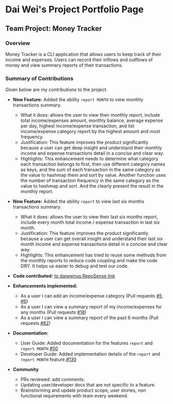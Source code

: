 # Dai Wei's Project Portfolio Page

## Team Project: Money Tracker 

### **Overview**

Money Tracker is a CLI application that allows users to keep track of their income and expenses. Users can record their inflows and outflows of money and view summary reports of their transactions. 

### **Summary of Contributions**

Given below are my contributions to the project.

- **New Feature:** Added the ability `report MONTH` to view monthly transactions summary.
  - What it does: allows the user to view their monthly report, include total income/expenses amount, monthly balance, average expense per day, highest income/expense transaction, and list income/expense category report by the highest amount and most frequency.
  - Justification: This feature improves the product significantly because a user can get deep insight and understand their monthly income and expense transactions detail in a concise and clear way.
  - Highlights: This enhancement needs to determine what category each transaction belongs to first, then use different category names as keys, and the sum of each transaction in the same category as the value to hashmap them and sort by value. Another function uses the number of transaction frequency in the same category as the value to hashmap and sort. And the clearly present the result in the monthly report.

- **New Feature:** Added the ability `report` to view last six months transactions summary.
  - What it does: allows the user to view their last six months report, include every month total income /   expense transaction in last six month.
  - Justification: This feature improves the product significantly because a user can get overall insight and understand their last six month income and expense transactions detail in a concise and clear way.
  - Highlights: This enhancement has tried to reuse some methods from the monthly reports to reduce code coupling and make the code DRY. It helps us easier to debug and test our code.

- **Code contributed:** [tp daiweinus RepoSense link](https://nus-tic4001-ay2021s1.github.io/tp-dashboard/#breakdown=true&search=daiweinus&sort=groupTitle&sortWithin=title&since=2020-08-14&timeframe=commit&mergegroup=&groupSelect=groupByRepos&checkedFileTypes=docs~functional-code~test-code~other&tabOpen=true&tabType=zoom&zA=daiweinus&zR=AY2021S1-TIC4001-2%2Ftp%5Bmaster%5D&zACS=166.28571428571428&zS=2020-08-14&zFS=daiweinus&zU=2020-11-09&zMG=false&zFTF=commit&zFGS=groupByRepos&zFR=false)

- **Enhancements implemented:**
  - As a user I can add an income/expense category (Pull requests [#5](https://github.com/AY2021S1-TIC4001-2/tp/issues/5), [#6](https://github.com/AY2021S1-TIC4001-2/tp/issues/6))
  - As a user I can view a summary report of my income/expenses for any months  (Pull requests [#18](https://github.com/AY2021S1-TIC4001-2/tp/issues/18))
  - As a user I can view a summary report of the past 6 months (Pull requests [#82](https://github.com/AY2021S1-TIC4001-2/tp/issues/82))

- **Documentation:**
  - User Guide: Added documentation for the features `report` and `report MONTH` [#50](https://github.com/AY2021S1-TIC4001-2/tp/issues/50)
  - Developer Guide: Added implementation details of the  `report` and `report MONTH` feature.[#130](https://github.com/AY2021S1-TIC4001-2/tp/issues/130)

- **Community**
  - PRs reviewed: add comments.
  - Updating user/developer docs that are not specific to a feature.
  - Brainstorming and update product scope, user stories, non functional requirements with team every weekend.
